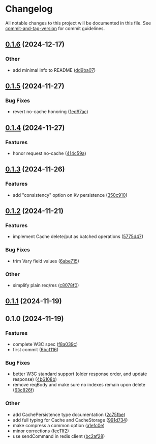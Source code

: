 # Changelog

All notable changes to this project will be documented in this file. See [commit-and-tag-version](https://github.com/absolute-version/commit-and-tag-version) for commit guidelines.

## [0.1.6](https://github.com/esroyo/web-cache-api-persistence/compare/v0.1.5...v0.1.6) (2024-12-17)


### Other

* add minimal info to README ([dd9ba07](https://github.com/esroyo/web-cache-api-persistence/commit/dd9ba071f75d8410a13442083f0a9dd45fc2b9c2))

## [0.1.5](https://github.com/esroyo/web-cache-api-persistence/compare/v0.1.4...v0.1.5) (2024-11-27)


### Bug Fixes

* revert no-cache honoring ([1ed97ac](https://github.com/esroyo/web-cache-api-persistence/commit/1ed97ac02a4ddfd3a4a3fed6d2757988487ebda2))

## [0.1.4](https://github.com/esroyo/web-cache-api-persistence/compare/v0.1.3...v0.1.4) (2024-11-27)


### Features

* honor request no-cache ([414c59a](https://github.com/esroyo/web-cache-api-persistence/commit/414c59ab2d59a15dac6d3271c42314f1823f5740))

## [0.1.3](https://github.com/esroyo/web-cache-api-persistence/compare/v0.1.2...v0.1.3) (2024-11-26)


### Features

* add "consistency" option on Kv persistence ([350c910](https://github.com/esroyo/web-cache-api-persistence/commit/350c910cca1fb5d78fd11f98fe129c175101b790))

## [0.1.2](https://github.com/esroyo/web-cache-api-persistence/compare/v0.1.1...v0.1.2) (2024-11-21)


### Features

* implement Cache delete/put as batched operations ([5775d47](https://github.com/esroyo/web-cache-api-persistence/commit/5775d474ff943a3aa1eb9b4a86b30f5418bd591d))


### Bug Fixes

* trim Vary field values ([6abe715](https://github.com/esroyo/web-cache-api-persistence/commit/6abe7155a0dc74be92250c30bd8667708e26a166))


### Other

* simplify plain req/res ([c8078f0](https://github.com/esroyo/web-cache-api-persistence/commit/c8078f04d8e304017a444a5fa4f4322c48e3c941))

## [0.1.1](https://github.com/esroyo/web-cache-api-persistence/compare/v0.1.0...v0.1.1) (2024-11-19)

## 0.1.0 (2024-11-19)


### Features

* complete W3C spec ([f8a039c](https://github.com/esroyo/web-cache-api-persistence/commit/f8a039cf4bd44b3156b66bbdd939bbfdea4db391))
* first commit ([6bcf116](https://github.com/esroyo/web-cache-api-persistence/commit/6bcf11619ac59ef34e7ad0ef10b7926040482dd0))


### Bug Fixes

* better W3C standard support (older response order, and update response) ([4b6108b](https://github.com/esroyo/web-cache-api-persistence/commit/4b6108b5e6ea6468088e73672c547ab949f474f8))
* remove reqBody and make sure no indexes remain upon delete ([63c826f](https://github.com/esroyo/web-cache-api-persistence/commit/63c826f3e6ebc6b02180cd4fd4e972e966fa080e))


### Other

* add CachePersistence type documentation ([2c75fbe](https://github.com/esroyo/web-cache-api-persistence/commit/2c75fbebcb3c061069a0947c5787cd35d26f6e15))
* add full typing for Cache and CacheStorage ([991d734](https://github.com/esroyo/web-cache-api-persistence/commit/991d73488a970345d04e0926e1a90d04b28d022c))
* make compress a common option ([a1efc0e](https://github.com/esroyo/web-cache-api-persistence/commit/a1efc0edc35b1cc1c95c7a23843d23edeafe500c))
* minor corrections ([fec11f2](https://github.com/esroyo/web-cache-api-persistence/commit/fec11f2c335d7a6ae0dfcd120d785990acdc92b7))
* use sendCommand in redis client ([bc2af28](https://github.com/esroyo/web-cache-api-persistence/commit/bc2af28945af001386247479a48c7131c9c2037d))
